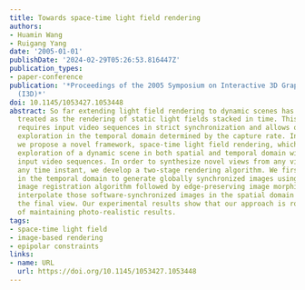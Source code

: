 ```yaml
---
title: Towards space-time light field rendering
authors:
- Huamin Wang
- Ruigang Yang
date: '2005-01-01'
publishDate: '2024-02-29T05:26:53.816447Z'
publication_types:
- paper-conference
publication: '*Proceedings of the 2005 Symposium on Interactive 3D Graphics and Games
  (I3D)*'
doi: 10.1145/1053427.1053448
abstract: So far extending light field rendering to dynamic scenes has been trivially
  treated as the rendering of static light fields stacked in time. This type of approaches
  requires input video sequences in strict synchronization and allows only discrete
  exploration in the temporal domain determined by the capture rate. In this paper
  we propose a novel framework, space-time light field rendering, which allows continuous
  exploration of a dynamic scene in both spatial and temporal domain with unsynchronized
  input video sequences. In order to synthesize novel views from any viewpoint at
  any time instant, we develop a two-stage rendering algorithm. We first interpolate
  in the temporal domain to generate globally synchronized images using a robust spatial-temporal
  image registration algorithm followed by edge-preserving image morphing. We then
  interpolate those software-synchronized images in the spatial domain to synthesize
  the final view. Our experimental results show that our approach is robust and capable
  of maintaining photo-realistic results.
tags:
- space-time light field
- image-based rendering
- epipolar constraints
links:
- name: URL
  url: https://doi.org/10.1145/1053427.1053448
---
```

